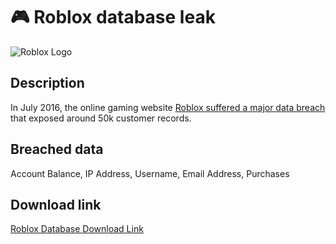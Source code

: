 # 🎮 Roblox database leak

![Roblox Logo](https://external-content.duckduckgo.com/iu/?u=https%3A%2F%2Fi.pinimg.com%2Foriginals%2F71%2F9d%2F7d%2F719d7d406d2f9172aad6d5fba536f420.png&f=1&nofb=1&ipt=7fde34dac8407ca8f239914c8eec2d207f4a74c1ef00908d6638b523e30c2426)

## Description

In July 2016, the online gaming website <a href="https://roblox.fandom.com/wiki/2016_Roblox_security_breach" target="_blank" rel="noopener">Roblox suffered a major data breach</a> that exposed around 50k customer records.

## Breached data

Account Balance, IP Address, Username, Email Address, Purchases

## Download link

[Roblox Database Download Link](https://buzzheavier.com/rt2bh8lhbits)
